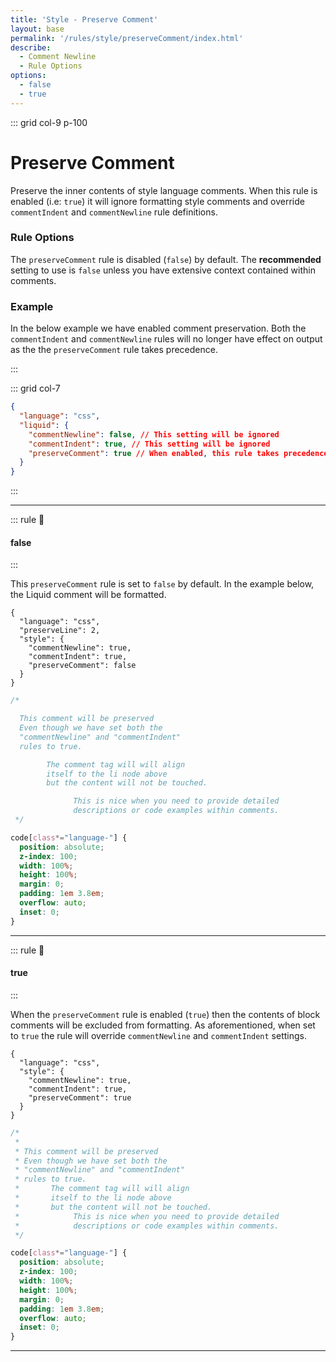 ```yaml
---
title: 'Style - Preserve Comment'
layout: base
permalink: '/rules/style/preserveComment/index.html'
describe:
  - Comment Newline
  - Rule Options
options:
  - false
  - true
---
```


::: grid col-9 p-100

# Preserve Comment

Preserve the inner contents of style language comments. When this rule is enabled (i.e: `true`) it will ignore formatting style comments and override `commentIndent` and `commentNewline` rule definitions.

### Rule Options

The `preserveComment` rule is disabled (`false`) by default. The **recommended** setting to use is `false` unless you have extensive context contained within comments.

### Example

In the below example we have enabled comment preservation. Both the `commentIndent` and `commentNewline` rules will no longer have effect on output as the the `preserveComment` rule takes precedence.

:::

::: grid col-7

```json
{
  "language": "css",
  "liquid": {
    "commentNewline": false, // This setting will be ignored
    "commentIndent": true, // This setting will be ignored
    "preserveComment": true // When enabled, this rule takes precedence
  }
}
```

:::

---

::: rule 🙌

#### false

:::

This `preserveComment` rule is set to `false` by default. In the example below, the Liquid comment will be formatted.

```json:rules
{
  "language": "css",
  "preserveLine": 2,
  "style": {
    "commentNewline": true,
    "commentIndent": true,
    "preserveComment": false
  }
}
```

<!--prettier-ignore-->
```css
/*

  This comment will be preserved
  Even though we have set both the
  "commentNewline" and "commentIndent"
  rules to true.

        The comment tag will will align
        itself to the li node above
        but the content will not be touched.

              This is nice when you need to provide detailed
              descriptions or code examples within comments.
 */

code[class*="language-"] {
  position: absolute;
  z-index: 100;
  width: 100%;
  height: 100%;
  margin: 0;
  padding: 1em 3.8em;
  overflow: auto;
  inset: 0;
}
```

---

::: rule 🧐

#### true

:::

When the `preserveComment` rule is enabled (`true`) then the contents of block comments will be excluded from formatting. As aforementioned, when set to `true` the rule will override `commentNewline` and `commentIndent` settings.

```json:rules
{
  "language": "css",
  "style": {
    "commentNewline": true,
    "commentIndent": true,
    "preserveComment": true
  }
}
```

<!--prettier-ignore-->
```css
/*
 *
 * This comment will be preserved
 * Even though we have set both the
 * "commentNewline" and "commentIndent"
 * rules to true.
 *       The comment tag will will align
 *       itself to the li node above
 *       but the content will not be touched.
 *            This is nice when you need to provide detailed
 *            descriptions or code examples within comments.
 */

code[class*="language-"] {
  position: absolute;
  z-index: 100;
  width: 100%;
  height: 100%;
  margin: 0;
  padding: 1em 3.8em;
  overflow: auto;
  inset: 0;
}
```

---
